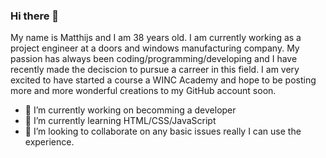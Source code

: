 ### Hi there 👋

My name is Matthijs and I am 38 years old. I am currently working as a project engineer at a doors and windows manufacturing company. My passion has always been coding/programming/developing and I have recently made the deciscion to pursue a carreer in this field. I am very excited to have started a course a WINC Academy and hope to be posting more and more wonderful creations to my GitHub account soon.

- 🔭 I’m currently working on becomming a developer
- 🌱 I’m currently learning HTML/CSS/JavaScript
 - 👯 I’m looking to collaborate on any basic issues really I can use the experience.

<!--
**MatthijsvanderPlas/matthijsvanderplas** is a ✨ _special_ ✨ repository because its `README.md` (this file) appears on your GitHub profile.

Here are some ideas to get you started:

- 🔭 I’m currently working on ...
- 🌱 I’m currently learning ...
- 👯 I’m looking to collaborate on ...
- 🤔 I’m looking for help with ...
- 💬 Ask me about ...
- 📫 How to reach me: ...
- 😄 Pronouns: ...
- ⚡ Fun fact: ...
-->
